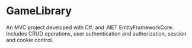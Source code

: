 # GameLibrary
An MVC project developed with C#, and .NET EntityFrameworkCore. Includes CRUD operations, user authentication and authorization, session and cookie control.
